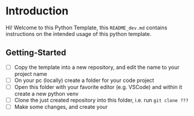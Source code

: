 # Introduction

Hi! Welcome to this Python Template, this `README_dev.md` contains instructions on the intended usage of this python template.

## Getting-Started
- [ ] Copy the template into a new repository, and edit the name to your project name
- [ ] On your pc (locally) create a folder for your code project
- [ ] Open this folder with your favorite editor (e.g. VSCode) and within it create a new python venv
- [ ] Clone the just created repository into this folder, i.e. run `git clone ???`
- [ ] Make some changes, and create your
